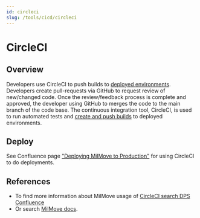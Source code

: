 ```yaml
---
id: circleci
slug: /tools/cicd/circleci
---
```


# CircleCI

## Overview
Developers use CircleCI to push builds to [deployed environments](https://dp3.atlassian.net/wiki/spaces/MT/pages/1467252884/Deployment). 
Developers create pull-requests via GitHub to request review of new/changed code. Once the review/feedback process is complete and approved,
the developer using GitHub to merges the code to the main branch of the code base.
The continuous integration tool, CircleCI, is used to run automated tests 
and [create and push builds](https://dp3.atlassian.net/wiki/spaces/MT/pages/1402306561/0051+-+Circle+CI+creating+build+artifacts) to deployed environments.

## Deploy
See Confluence page ["Deploying MilMove to Production"](https://dp3.atlassian.net/wiki/spaces/MT/pages/1383530526/Deploying+MilMove+to+Production) for using CircleCI to do deployments.

## References
* To find more information about MilMove usage of [CircleCI search DPS Confluence](https://dp3.atlassian.net/wiki/search?text=circleci%20circle%20ci)
* Or search [MilMove docs](https://transcom.github.io/mymove-docs/).